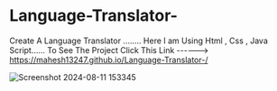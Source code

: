 # Language-Translator-
Create A Language Translator ........
Here I am Using Html , Css , Java Script......
To See The Project Click This Link ------> https://mahesh13247.github.io/Language-Translator-/


![Screenshot 2024-08-11 153345](https://github.com/user-attachments/assets/79476f2a-9436-44bd-a47d-be75e6762eb8)
